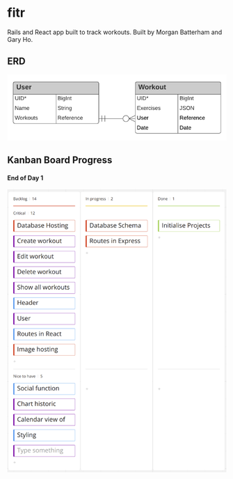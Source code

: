 # fitr

Rails and React app built to track workouts. Built by Morgan Batterham and Gary Ho.

## ERD

![Entity Relationship Diagram](docs/fitr-erd.png)

## Kanban Board Progress

#### End of Day 1

![End of Day 1](docs/kanban1.png)